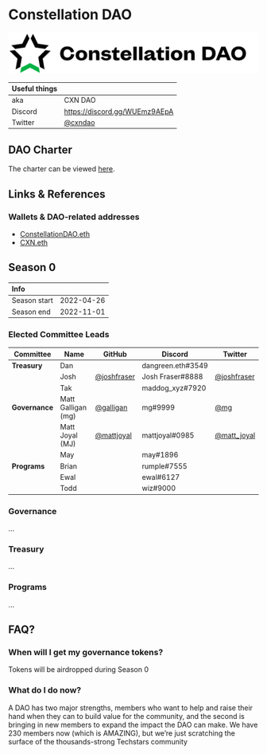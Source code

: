 # Constellation DAO

![Constellation DAO Logo](brand/assets/cxnWordmarkLight.svg)

| Useful things |                                 |
|---------------|---------------------------------|
| aka           | CXN DAO                         |
| Discord       | https://discord.gg/WUEmz9AEpA |
| Twitter       | [@cxndao](https://twitter.com)  |

## DAO Charter

The charter can be viewed [here](https://docs.google.com/document/d/1sCsD-QiLkXr5_uL-bL4h0PhTFoPCC6dnSbMBuKBr3OM/view#).

## Links & References

### Wallets & DAO-related addresses

- [ConstellationDAO.eth](https://etherscan.io/address/constellationdao.eth)
- [CXN.eth](https://etherscan.io/address/cxn.eth)

## Season 0

| Info         |            |
|:-------------|------------|
| Season start | 2022-04-26 |
| Season end   | 2022-11-01 |

### Elected Committee Leads

| Committee      | Name               | GitHub                    | Discord             | Twitter          |
|----------------|--------------------|---------------------------|---------------------|------------------|
| **Treasury**   | Dan                |                           | dangreen.eth#3549   |                  |
|                | Josh               | [@joshfraser](https://github.com/joshfraser)    | Josh Fraser#8888 | [@joshfraser](https://twitter.com/joshfraser) |
|                | Tak                |                           | maddog_xyz#7920     |                  |
| **Governance** | Matt Galligan (mg) | [@galligan](https://github.com/galligan)            | mg#9999          | [@mg](https://twitter.com/mg)     |
|                | Matt Joyal (MJ)    | [@mattjoyal](https://github.com/mattjoyal)      | mattjoyal#0985   | [@matt_joyal](https://twitter.com/Matt_Joyal) |
|                | May                |                           | may#1896            |         |
| **Programs**   | Brian              |                           | rumple#7555         |         |
|                | Ewal               |                           | ewal#6127           |         |
|                | Todd               |                           | wiz#9000            |         |

### Governance

…

### Treasury

…

### Programs

…

## FAQ?

### When will I get my governance tokens?

Tokens will be airdropped during Season 0

### What do I do now?

A DAO has two major strengths, members who want to help and raise their hand when they can to build value for the community, and the second is bringing in new members to expand the impact the DAO can make. We have 230 members now (which is AMAZING), but we’re just scratching the surface of the thousands-strong Techstars community
